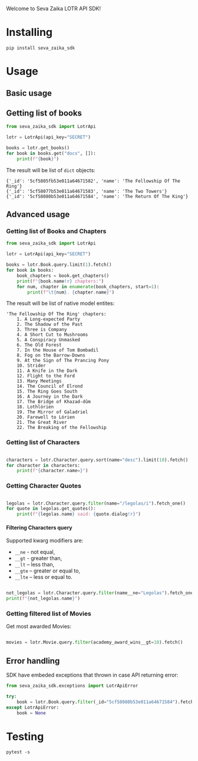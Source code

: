 Welcome to Seva Zaika LOTR API SDK!

# Installing

```
pip install seva_zaika_sdk
```

# Usage

## Basic usage

## Getting list of books

```python
from seva_zaika_sdk import LotrApi

lotr = LotrApi(api_key="SECRET")

books = lotr.get_books()
for book in books.get("docs", []):
    print(f"{book}")

```

The result will be list of `dict` objects:

```
{'_id': '5cf5805fb53e011a64671582', 'name': 'The Fellowship Of The Ring'}
{'_id': '5cf58077b53e011a64671583', 'name': 'The Two Towers'}
{'_id': '5cf58080b53e011a64671584', 'name': 'The Return Of The King'}
```

## Advanced usage

### Getting list of Books and Chapters

```python
from seva_zaika_sdk import LotrApi

lotr = LotrApi(api_key="SECRET")

books = lotr.Book.query.limit(1).fetch()
for book in books:
    book_chapters = book.get_chapters()
    print(f"{book.name!r} chapters:")
    for num, chapter in enumerate(book_chapters, start=1):
        print(f"\t{num}. {chapter.name}")

```

The result will be list of native model entites:

```
'The Fellowship Of The Ring' chapters:
	1. A Long-expected Party
	2. The Shadow of the Past
	3. Three is Company
	4. A Short Cut to Mushrooms
	5. A Conspiracy Unmasked
	6. The Old Forest
	7. In the House of Tom Bombadil
	8. Fog on the Barrow-Downs
	9. At the Sign of The Prancing Pony
	10. Strider
	11. A Knife in the Dark
	12. Flight to the Ford
	13. Many Meetings
	14. The Council of Elrond
	15. The Ring Goes South
	16. A Journey in the Dark
	17. The Bridge of Khazad-dûm
	18. Lothlórien
	19. The Mirror of Galadriel
	20. Farewell to Lórien
	21. The Great River
	22. The Breaking of the Fellowship
```

### Getting list of Characters

```python

characters = lotr.Character.query.sort(name="desc").limit(10).fetch()
for character in characters:
    print(f"{character.name=}")

```

### Getting Character Quotes

```python

legolas = lotr.Character.query.filter(name="/legolas/i").fetch_one()
for quote in legolas.get_quotes():
    print(f"{legolas.name} said: {quote.dialog!r}")

```

#### Filtering Characters query

Supported kwarg modifiers are: 

* `__ne` - not equal,
* `__gt` - greater than,
* `__lt` – less than,
* `__gte` – greater or equal to, 
* `__lte` – less or equal to.

```python

not_legolas = lotr.Character.query.filter(name__ne="Legolas").fetch_one()
print(f"{not_legolas.name}")

```

### Getting filtered list of Movies

Get most awarded Movies:

```python

movies = lotr.Movie.query.filter(academy_award_wins__gt=10).fetch()

```

## Error handling

SDK have embeded exceptions that thrown in case API returning error:

```python
from seva_zaika_sdk.exceptions import LotrApiError

try:
    book = lotr.Book.query.filter(_id="5cf58080b53e011a64671584").fetch_one()
except LotrApiError:
    book = None

```

# Testing

```
pytest -s
```

